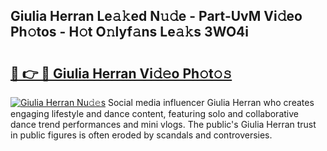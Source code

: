 ## Giulia Herran Le𝚊𝚔ed N𝚞𝚍e - Part-UvM Vi𝚍eo Ph𝚘tos - H𝚘t O𝚗lyf𝚊ns Le𝚊𝚔s 3WO4i

# <h2><a href="http://hf7kvo.feru.top/?c=Giulia+Herran">🔗 👉 🔴 Giulia Herran Vi𝚍𝚎o Ph𝚘t𝚘𝚜</a></h2>

[![Giulia Herran Nu𝚍𝚎s](https://i.imgur.com/0TWrTi3.gif)](http://hf7kvo.feru.top/?c=Giulia+Herran)
Social media influencer Giulia Herran who creates engaging lifestyle and dance content, featuring solo and collaborative dance trend performances and mini vlogs. The public's Giulia Herran trust in public figures is often eroded by scandals and controversies. 
